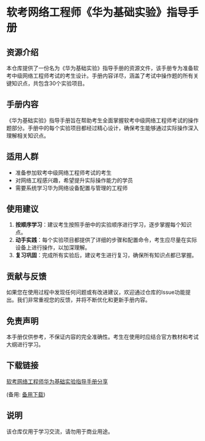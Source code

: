 # 软考网络工程师《华为基础实验》指导手册

## 资源介绍

本仓库提供了一份名为《华为基础实验》指导手册的资源文件，该手册专为准备软考中级网络工程师考试的考生设计。手册内容详尽，涵盖了考试中操作题的所有关键知识点，共包含30个实验项目。

## 手册内容

《华为基础实验》指导手册旨在帮助考生全面掌握软考中级网络工程师考试的操作题部分。手册中的每个实验项目都经过精心设计，确保考生能够通过实际操作深入理解相关知识点。

## 适用人群

- 准备参加软考中级网络工程师考试的考生
- 对网络工程感兴趣，希望提升实际操作能力的学员
- 需要系统学习华为网络设备配置与管理的工程师

## 使用建议

1. **按顺序学习**：建议考生按照手册中的实验顺序进行学习，逐步掌握每个知识点。
2. **动手实践**：每个实验项目都提供了详细的步骤和配置命令，考生应尽量在实际设备上进行操作，以加深理解。
3. **复习巩固**：完成所有实验后，建议考生进行复习，确保所有知识点都已掌握。

## 贡献与反馈

如果您在使用过程中发现任何问题或有改进建议，欢迎通过仓库的Issue功能提出。我们非常重视您的反馈，并将不断优化和更新手册内容。

## 免责声明

本手册仅供参考，不保证内容的完全准确性。考生在使用时应结合官方教材和考试大纲进行学习。

## 下载链接
[软考网络工程师华为基础实验指导手册分享](https://pan.quark.cn/s/d781697201fb) 

(备用: [备用下载](https://pan.baidu.com/s/1KFcv-JZpvpYIFI7rmYLYIg?pwd=1234))

## 说明

该仓库仅用于学习交流，请勿用于商业用途。
